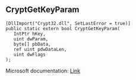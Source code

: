 ## CryptGetKeyParam

```
[DllImport("Crypt32.dll", SetLastError = true)]
public static extern bool CryptGetKeyParam(
   IntPtr hKey,
   uint dwParam,
   byte[] pbData,
   ref uint pdwDataLen,
   uint dwFlags
);
```

Microsoft documentation: [Link](https://docs.microsoft.com/en-us/windows/win32/api/wincrypt/nf-wincrypt-cryptgetkeyparam)
